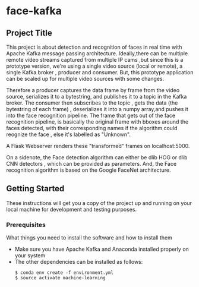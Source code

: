 # face-kafka

## Project Title
This project is about detection and recognition of faces in real time with Apache Kafka message passing architecture.
Ideally,there can be multiple remote video streams captured from multiple IP cams ,but since this is a prototype version, we're using a single video source (local or remote), a single Kafka broker , producer and consumer.
But, this prototype application can be scaled up for multiple video sources with some changes.

Therefore a producer captures the data frame by frame from the video source, serializes it to a bytestring, and publishes it to a topic in the Kafka broker. 
The consumer then subscribes to the topic , gets the data (the bytestring of each frame) , deserializes it into a numpy array,and pushes it into the face recognition pipeline.
The frame that gets out of the face recognition pipeline, is basically the original frame with bboxes around the faces detected, with their corresponding names if the algorithm could reognize the face , else it's labelled as "Unknown".

A Flask Webserver renders these "transformed" frames on localhost:5000.

On a sidenote, the Face detection algorithm can either be dlib HOG or dlib CNN detectors , which can be provided as parameters.
And, the Face recognition algorithm is based on the Google FaceNet architecture.


## Getting Started

These instructions will get you a copy of the project up and running on your local machine for development and testing purposes.



### Prerequisites

What things you need to install the software and how to install them

- Make sure you have Apache Kafka and Anaconda installed properly on your system
- The other dependencies can be installed as follows:
  ```
  $ conda env create -f environment.yml
  $ source activate machine-learning
  
  ```

